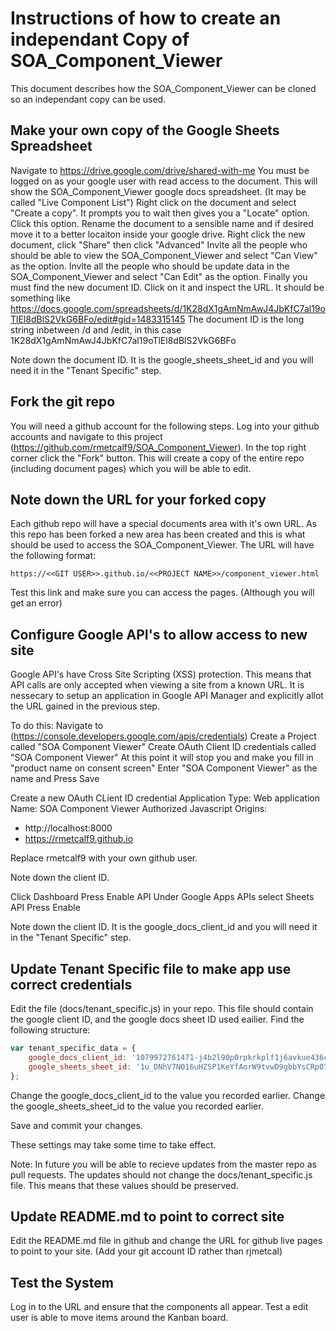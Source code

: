 Instructions of how to create an independant Copy of SOA_Component_Viewer
=
This document describes how the SOA_Component_Viewer can be cloned so an independant copy can be used.

Make your own copy of the Google Sheets Spreadsheet
-
Navigate to https://drive.google.com/drive/shared-with-me 
You must be logged on as your google user with read access to the document.
This will show the SOA_Component_Viewer google docs spreadsheet. (It may be called "Live Component List")
Right click on the document and select "Create a copy". It prompts you to wait then gives you a "Locate" option. Click this option.
Rename the document to a sensible name and if desired move it to a better locaiton inside your google drive.
Right click the new document, click "Share" then click "Advanced"
Invlte all the people who should be able to view the SOA_Component_Viewer and select "Can View" as the option.
Invlte all the people who should be update data in the SOA_Component_Viewer and select "Can Edit" as the option.
Finally you must find the new document ID.
Click on it and inspect the URL. It should be something like
https://docs.google.com/spreadsheets/d/1K28dX1gAmNmAwJ4JbKfC7al19oTlEl8dBlS2VkG6BFo/edit#gid=1483315145
The document ID is the long string inbetween /d and /edit, in this case 1K28dX1gAmNmAwJ4JbKfC7al19oTlEl8dBlS2VkG6BFo

Note down the document ID. It is the google_sheets_sheet_id and you will need it in the "Tenant Specific" step.


Fork the git repo
-
You will need a github account for the following steps. Log into your github accounts and navigate to this project (https://github.com/rmetcalf9/SOA_Component_Viewer). In the top right corner click the "Fork" button. This will create a copy of the entire repo (including document pages) which you will be able to edit.

Note down the URL for your forked copy
-
Each github repo will have a special documents area with it's own URL. As this repo has been forked a new area has been created and this is what should be used to access the SOA_Component_Viewer. 
The URL will have the following format:
```
https://<<GIT USER>>.github.io/<<PROJECT NAME>>/component_viewer.html
```
Test this link and make sure you can access the pages. (Although you will get an error)

Configure Google API's to allow access to new site
-
Google API's have Cross Site Scripting (XSS) protection. This means that API calls are only accepted when viewing a site from a known URL. It is nessecary to setup an application in Google API Manager and explicitly allot the URL gained in the previous step.

To do this:
Navigate to (https://console.developers.google.com/apis/credentials)
Create a Project called "SOA Component Viewer"
Create OAuth Client ID credentials called "SOA Component Viewer"
At this point it will stop you and make you fill in "product name on consent screen"
Enter "SOA Component Viewer" as the name and Press Save

Create a new OAuth CLient ID credential
Application Type: Web application
Name: SOA Component Viewer
Authorized Javascript Origins: 
* http://localhost:8000
* https://rmetcalf9.github.io

Replace rmetcalf9 with your own github user.

Note down the client ID.

Click Dashboard
Press Enable API
Under Google Apps APIs select Sheets API
Press Enable

Note down the client ID. It is the google_docs_client_id and you will need it in the "Tenant Specific" step.

Update Tenant Specific file to make app use correct credentials
-

Edit the file (docs/tenant_specific.js) in your repo. This file should contain the google client ID, and the google docs sheet ID used eailier. Find the following structure:
```javascript
var tenant_specific_data = {
	google_docs_client_id: '1079972761471-j4b2l90p0rpkrkplf1j6avkue436c74p.apps.googleusercontent.com',
	google_sheets_sheet_id: '1u_DNhV7NO16uHZSP1KeYfAorW9tvwD9gbbYsCRp07G8',
};
```

Change the google_docs_client_id to the value you recorded earlier. 
Change the google_sheets_sheet_id to the value you recorded earlier.

Save and commit your changes.

These settings may take some time to take effect.

Note: In future you will be able to recieve updates from the master repo as pull requests. The updates should not change the docs/tenant_specific.js file. This means that these values should be preserved.

Update README.md to point to correct site
-
Edit the README.md file in github and change the URL for github live pages to point to your site. (Add your git account ID rather than rjmetcal)

Test the System
-
Log in to the URL and ensure that the components all appear. Test a edit user is able to move items around the Kanban board.
